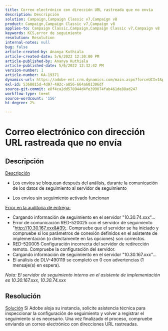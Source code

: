 ```yaml
---
title: Correo electrónico con dirección URL rastreada que no envía
description: Descripción
solution: Campaign,Campaign Classic v7,Campaign v8
product: Campaign,Campaign Classic v7,Campaign v8
applies-to: Campaign Classic,Campaign,Campaign Classic v7,Campaign v8
keywords: KCS,error de seguimiento
resolution: Resolution
internal-notes: null
bug: false
article-created-by: Ananya Kuthiala
article-created-date: 5/6/2022 12:30:00 PM
article-published-by: Ananya Kuthiala
article-published-date: 5/6/2022 12:32:42 PM
version-number: 1
article-number: KA-19371
dynamics-url: https://adobe-ent.crm.dynamics.com/main.aspx?forceUCI=1&pagetype=entityrecord&etn=knowledgearticle&id=b64d0139-38cd-ec11-a7b5-0022480b639b
exl-id: 5368015d-4d97-492c-a056-664a601306df
source-git-commit: e8f4ca2dd578944d4fe399074fab461de88ad247
workflow-type: tm+mt
source-wordcount: '156'
ht-degree: 2%

---
```


# Correo electrónico con dirección URL rastreada que no envía

## Descripción

<u>Descripción</u>
- Los envíos se bloquean después del análisis, durante la comunicación de los datos de seguimiento al servidor de seguimiento

- Los envíos sin seguimiento activado funcionan



<u>Error en la auditoría de entrega:</u>

- Cargando información de seguimiento en el servidor &quot;10.30.74.xxx&quot;...
- Error de comunicación RED-520025 con el servidor de seguimiento &quot;http://10.30.167.xxx&#39;. Compruebe que el servidor se ha iniciado y compruebe si los parámetros de conexión definidos en el asistente de implementación (o directamente en las opciones) son correctos.
- RED-520005 Configuración incorrecta del servidor de redirección remoto. Compruebe la configuración del servidor.
- Cargando información de seguimiento en el servidor &quot;10.30.167.xxx&quot;...
- El análisis de DLV-490119 se completó en 0 con advertencias (1 mensaje(s) en espera).


*Nota: El servidor de seguimiento interno en el asistente de implementación es 10.30.167.xxx, 10.30.74.xxx*


## Resolución

<u>Solución</u>
Si Adobe aloja su instancia, solicite asistencia técnica para inspeccionar la configuración de seguimiento y volver a registrar el seguimiento si es necesario. Una vez finalizado el proceso, compruebe enviando un correo electrónico con direcciones URL rastreadas.
